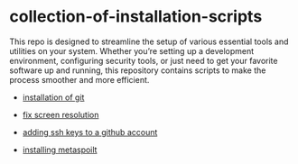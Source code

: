 # collection-of-installation-scripts

This repo is designed to streamline the setup of various essential tools and 
utilities on your system. Whether you’re setting up a development environment, 
configuring security tools, or just need to get your favorite software up and running, 
this repository contains scripts to make the process smoother and more efficient.

- [installation of git ](https://github.com/njeru-codes/collection-of-installation-scripts/blob/main/scripts/install.sh)

- [fix  screen resolution](https://github.com/njeru-codes/collection-of-installation-scripts/blob/main/scripts/resolution.sh)

- [adding ssh keys to a github account](https://github.com/njeru-codes/collection-of-installation-scripts/blob/main/scripts/github-ssh.sh)
    
- [installing metaspoilt](https://github.com/njeru-codes/collection-of-installation-scripts/blob/main/scripts/metaspoilt.sh)